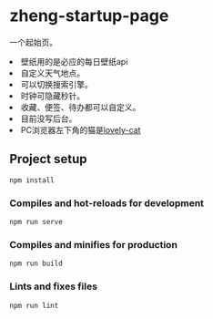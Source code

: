 # zheng-startup-page

一个起始页。

<li> 壁纸用的是必应的每日壁纸api
<li> 自定义天气地点。
<li> 可以切换搜索引擎。
<li> 时钟可隐藏秒针。
<li> 收藏、便签、待办都可以自定义。
<li> 目前没写后台。
<li> PC浏览器左下角的猫是<a href="https://github.com/zhanyuzhang/lovely-cat">lovely-cat</a>

## Project setup
```
npm install
```

### Compiles and hot-reloads for development
```
npm run serve
```

### Compiles and minifies for production
```
npm run build
```

### Lints and fixes files
```
npm run lint
```